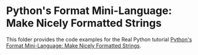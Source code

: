 # Python's Format Mini-Language: Make Nicely Formatted Strings

This folder provides the code examples for the Real Python tutorial [Python's Format Mini-Language: Make Nicely Formatted Strings](https://realpython.com/python-format-mini-language/).
